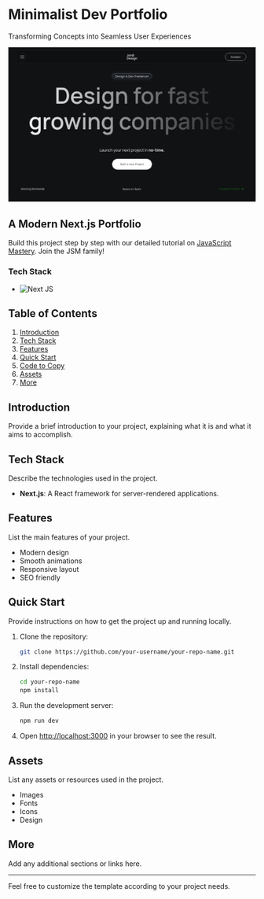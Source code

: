 # Minimalist Dev Portfolio

Transforming Concepts into Seamless User Experiences

<div align="center">
  <img src="../frontend-react/public/assets/open-graph.png" alt="Portfolio Screenshot" width="800px"/>
</div>

## A Modern Next.js Portfolio

Build this project step by step with our detailed tutorial on [JavaScript Mastery](https://www.youtube.com/channel/JavaScriptMastery). Join the JSM family!

### Tech Stack
- ![Next JS](https://img.shields.io/badge/Next.js-000000?style=for-the-badge&logo=nextdotjs&logoColor=white)

## Table of Contents
1. [Introduction](#introduction)
2. [Tech Stack](#tech-stack)
3. [Features](#features)
4. [Quick Start](#quick-start)
5. [Code to Copy](#code-to-copy)
6. [Assets](#assets)
7. [More](#more)

## Introduction
Provide a brief introduction to your project, explaining what it is and what it aims to accomplish.

## Tech Stack
Describe the technologies used in the project.
- **Next.js**: A React framework for server-rendered applications.

## Features
List the main features of your project.
- Modern design
- Smooth animations
- Responsive layout
- SEO friendly

## Quick Start
Provide instructions on how to get the project up and running locally.
1. Clone the repository:
    ```bash
    git clone https://github.com/your-username/your-repo-name.git
    ```
2. Install dependencies:
    ```bash
    cd your-repo-name
    npm install
    ```
3. Run the development server:
    ```bash
    npm run dev
    ```
4. Open [http://localhost:3000](http://localhost:3000) in your browser to see the result.

## Assets
List any assets or resources used in the project.
- Images
- Fonts
- Icons
- Design

## More
Add any additional sections or links here.

---

Feel free to customize the template according to your project needs.